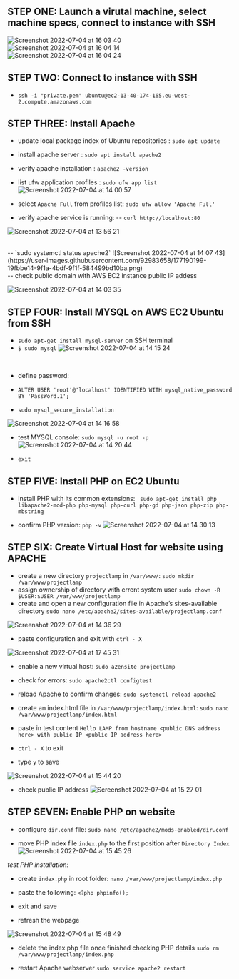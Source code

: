 ## STEP ONE: Launch a virutal machine, select machine specs, connect to instance with SSH

![Screenshot 2022-07-04 at 16 03 40](https://user-images.githubusercontent.com/92983658/177186020-93ecbe39-1229-4ade-96ac-e48e5f00fed4.png)
![Screenshot 2022-07-04 at 16 04 14](https://user-images.githubusercontent.com/92983658/177186027-4dc6d0ca-82cd-40ef-b9bf-41b15f160791.png)
![Screenshot 2022-07-04 at 16 04 24](https://user-images.githubusercontent.com/92983658/177186035-6e64e691-d4f3-4079-9598-0ed275ae7c91.png)

## STEP TWO: Connect to instance with SSH
- `ssh -i "private.pem" ubuntu@ec2-13-40-174-165.eu-west-2.compute.amazonaws.com`


## STEP THREE: Install Apache
- update local package index of Ubuntu repositories : 
`sudo apt update`

- install apache server :
`sudo apt install apache2`

- verify apache installation :
`apache2 -version`

- list ufw application profiles :
`sudo ufw app list`
![Screenshot 2022-07-04 at 14 00 57](https://user-images.githubusercontent.com/92983658/177189906-56acccd0-c347-4cbe-86b3-bb5463d10a7e.png)

- select `Apache Full` from profiles list:
 `sudo ufw allow 'Apache Full'`
 
 - verify apache service is running:
 -- `curl http://localhost:80`
 
 ![Screenshot 2022-07-04 at 13 56 21](https://user-images.githubusercontent.com/92983658/177190000-9fe2eb44-382b-4e03-85ac-c5b15a4a2c56.png)

 <br>
 -- `sudo systemctl status apache2`
 ![Screenshot 2022-07-04 at 14 07 43](https://user-images.githubusercontent.com/92983658/177190199-19fbbe14-9f1a-4bdf-9f1f-584499bd10ba.png)
<br>
-- check public domain with AWS EC2 instance public IP addess

![Screenshot 2022-07-04 at 14 03 35](https://user-images.githubusercontent.com/92983658/177190361-c86eb711-69fc-4444-bef0-c989bd9aecb4.png)


## STEP FOUR: Install MYSQL on AWS EC2 Ubuntu from SSH

- `sudo apt-get install mysql-server` on SSH terminal
- `$ sudo mysql`
![Screenshot 2022-07-04 at 14 15 24](https://user-images.githubusercontent.com/92983658/177191148-d0bc9731-85d8-440b-bfb9-acf4154d2ec6.png)
<br>

- define password:
- `ALTER USER 'root'@'localhost' IDENTIFIED WITH mysql_native_password BY 'PassWord.1';`

- `sudo mysql_secure_installation`

![Screenshot 2022-07-04 at 14 16 58](https://user-images.githubusercontent.com/92983658/177191815-e880828d-ef19-47c1-8fed-da8d6b2d6aee.png)

- test MYSQL console: 
`sudo mysql -u root -p`
![Screenshot 2022-07-04 at 14 20 44](https://user-images.githubusercontent.com/92983658/177192320-2070770a-a4ea-4b5b-8afc-4a0a9819aa2f.png)

- `exit`


## STEP FIVE: Install PHP on EC2 Ubuntu
- install PHP with its common extensions:
` sudo apt-get install php libapache2-mod-php php-mysql php-curl php-gd php-json php-zip php-mbstring`

- confirm PHP version:
`php -v`
![Screenshot 2022-07-04 at 14 30 13](https://user-images.githubusercontent.com/92983658/177193126-140b605c-a344-4936-8598-64a002b898e1.png)


## STEP SIX: Create Virtual Host for website using APACHE
- create a new directory `projectlamp` in `/var/www/`:
 `sudo mkdir /var/www/projectlamp`
- assign ownership of directory with crrent system user
`sudo chown -R $USER:$USER /var/www/projectlamp`
- create and open a new configuration file in Apache’s sites-available directory
` sudo nano /etc/apache2/sites-available/projectlamp.conf `

![Screenshot 2022-07-04 at 14 36 29](https://user-images.githubusercontent.com/92983658/177193901-913275bd-1b8d-46d8-8120-35f337112d94.png)

- paste configuration and exit with `ctrl - X`

![Screenshot 2022-07-04 at 17 45 31](https://user-images.githubusercontent.com/92983658/177194395-6f42cb15-47d7-4099-b496-ed14afd7e61e.png)

- enable a new virtual host:
`sudo a2ensite projectlamp`

- check for errors:
 `sudo apache2ctl configtest`
 
- reload Apache to confirm changes:
`sudo systemctl reload apache2`

- create an index.html file in `/var/www/projectlamp/index.html`:
`sudo nano /var/www/projectlamp/index.html `
- paste in test content
`Hello LAMP from hostname <public DNS address here> with public IP <public IP address here>`
- `ctrl - X` to exit
- type `y` to save

![Screenshot 2022-07-04 at 15 44 20](https://user-images.githubusercontent.com/92983658/177195615-03c4bfba-1fd7-46c6-ad59-be8b460f5aea.png)

- check public IP address
![Screenshot 2022-07-04 at 15 27 01](https://user-images.githubusercontent.com/92983658/177195815-b212a0e1-924d-4f1d-a06d-98d818c0df25.png)

## STEP SEVEN: Enable PHP on website
- configure `dir.conf` file:
`sudo nano /etc/apache2/mods-enabled/dir.conf`

- move PHP index file `index.php` to the first position after `Directory Index` 
![Screenshot 2022-07-04 at 15 45 26](https://user-images.githubusercontent.com/92983658/177196467-ef74912b-2f81-4a0c-b241-c12a6faba7b0.png)

*test PHP installation:*
- create `index.php` in root folder:
`nano /var/www/projectlamp/index.php`

- paste the following:
`<?php
phpinfo();`

- exit and save
- refresh the webpage

![Screenshot 2022-07-04 at 15 48 49](https://user-images.githubusercontent.com/92983658/177197231-5cd13ca8-9b17-482d-8cc9-dbc6683a52e0.png)

- delete the index.php file once finished checking  PHP details
`sudo rm /var/www/projectlamp/index.php`


- restart Apache webserver
`sudo service apache2 restart`

